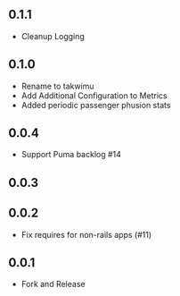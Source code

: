 ## 0.1.1
- Cleanup Logging

## 0.1.0

- Rename to takwimu 
- Add Additional Configuration to Metrics
- Added periodic passenger phusion stats

## 0.0.4

- Support Puma backlog #14

## 0.0.3

## 0.0.2

- Fix requires for non-rails apps (#11)

## 0.0.1

- Fork and Release
